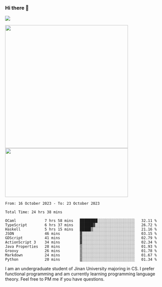 ### Hi there 👋

<!--
**pe200012/pe200012** is a ✨ _special_ ✨ repository because its `README.md` (this file) appears on your GitHub profile.

Here are some ideas to get you started:

- 🔭 I’m currently working on ...
- 🌱 I’m currently learning ...
- 👯 I’m looking to collaborate on ...
- 🤔 I’m looking for help with ...
- 💬 Ask me about ...
- 📫 How to reach me: ...
- 😄 Pronouns: ...
- ⚡ Fun fact: ...
-->
![](https://www.codewars.com/users/pe200012/badges/large)
<p>
    <img width="400em" src="https://github-readme-stats-git-masterrstaa-rickstaa.vercel.app/api?username=pe200012&show_icons=true&icon_color=f44336&title_color=757de8&rank_icon=github">
    <img width="400em" height="159em" src="https://github-readme-stats-git-masterrstaa-rickstaa.vercel.app/api/top-langs/?username=pe200012&hide=html,cmake,css&title_color=757de8&layout=compact">
</p>

<!--START_SECTION:waka-->

```all_time
From: 16 October 2023 - To: 23 October 2023

Total Time: 24 hrs 38 mins

OCaml             7 hrs 58 mins   ████████░░░░░░░░░░░░░░░░░   32.11 %
TypeScript        6 hrs 37 mins   ██████▓░░░░░░░░░░░░░░░░░░   26.72 %
Haskell           5 hrs 15 mins   █████▒░░░░░░░░░░░░░░░░░░░   21.16 %
JSON              46 mins         ▓░░░░░░░░░░░░░░░░░░░░░░░░   03.15 %
GDScript          41 mins         ▓░░░░░░░░░░░░░░░░░░░░░░░░   02.79 %
ActionScript 3    34 mins         ▓░░░░░░░░░░░░░░░░░░░░░░░░   02.34 %
Java Properties   28 mins         ▒░░░░░░░░░░░░░░░░░░░░░░░░   01.93 %
Groovy            26 mins         ▒░░░░░░░░░░░░░░░░░░░░░░░░   01.78 %
Markdown          24 mins         ▒░░░░░░░░░░░░░░░░░░░░░░░░   01.67 %
Python            20 mins         ▒░░░░░░░░░░░░░░░░░░░░░░░░   01.34 %
```

<!--END_SECTION:waka-->

I am an undergraduate student of Jinan University majoring in CS. I prefer functional programming and am currently learning programming language theory. Feel free to PM me if you have questions.
